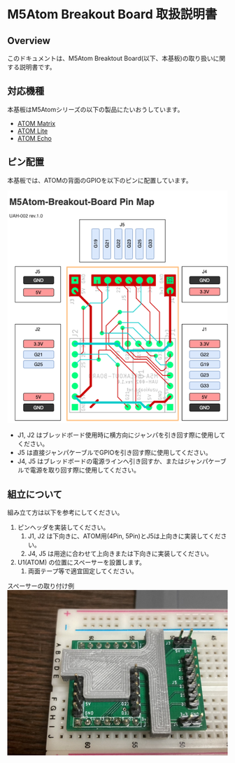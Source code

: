 # M5Atom Breakout Board 取扱説明書

## Overview
このドキュメントは、M5Atom Breaktout Board(以下、本基板)の取り扱いに関する説明書です。

## 対応機種
本基板はM5Atomシリーズの以下の製品にたいおうしています。

- [ATOM Matrix](https://docs.m5stack.com/#/en/core/atom_matrix)
- [ATOM Lite](https://docs.m5stack.com/#/en/core/atom_lite)
- [ATOM Echo](https://docs.m5stack.com/#/en/atom/atomecho)

## ピン配置
本基板では、ATOMの背面のGPIOを以下のピンに配置しています。

![](./pin-map-rev.1.0.png)

- J1, J2 はブレッドボード使用時に横方向にジャンパを引き回す際に使用してください。
- J5 は直接ジャンパケーブルでGPIOを引き回す際に使用してください。
- J4, J5 はブレッドボードの電源ラインへ引き回すか、またはジャンパケーブルで電源を取り回す際に使用してください。


## 組立について
組み立て方は以下を参考にしてください。

1. ピンヘッダを実装してください。
   1. J1, J2 は下向きに、ATOM用(4Pin, 5Pin)とJ5は上向きに実装してください。
   2. J4, J5 は用途に合わせて上向きまたは下向きに実装してください。
2. U1(ATOM) の位置にスペーサーを設置します。
   1. 両面テープ等で適宜固定してください。

スペーサーの取り付け例  
![](with-spacer.jpeg)
